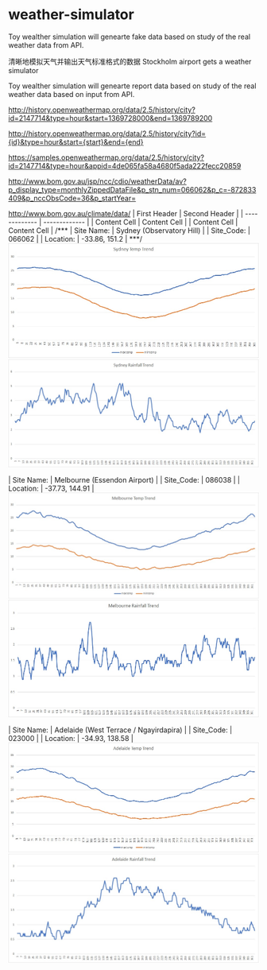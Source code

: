 # weather-simulator
Toy wealther simulation will genearte fake data based on study of the real weather data from API.

清晰地模拟天气并输出天气标准格式的数据
Stockholm airport gets a weather simulator

Toy wealther simulation will genearte report data based on study of the real weather data based on input from API.


http://history.openweathermap.org/data/2.5/history/city?id=2147714&type=hour&start=1369728000&end=1369789200

http://history.openweathermap.org/data/2.5/history/city?id={id}&type=hour&start={start}&end={end}

https://samples.openweathermap.org/data/2.5/history/city?id=2147714&type=hour&appid=4de065fa58a4680f5ada222fecc20859

http://www.bom.gov.au/jsp/ncc/cdio/weatherData/av?p_display_type=monthlyZippedDataFile&p_stn_num=066062&p_c=-872833409&p_nccObsCode=36&p_startYear=

http://www.bom.gov.au/climate/data/
| First Header  | Second Header |
| ------------- | ------------- |
| Content Cell  | Content Cell  |
| Content Cell  | Content Cell  |
/***
| Site Name: | Sydney (Observatory Hill) |
| Site_Code: | 066062                    |
| Location:  | -33.86, 151.2             |
***/
![picture](src/main/resources/images/sydneyTempTrend.jpg)
![picture](src/main/resources/images/sydneyRainfallTrend.jpg)

| Site Name: | Melbourne (Essendon Airport) |
| Site_Code: | 086038                       |
| Location:  | -37.73, 144.91               |
![picture](src/main/resources/images/melbourneTempTrend.jpg)
![picture](src/main/resources/images/melbourneRainfallTrend.jpg)

| Site Name: | Adelaide (West Terrace / Ngayirdapira) |
| Site_Code: | 023000                    |
| Location:  | -34.93, 138.58             |
![picture](src/main/resources/images/adelaideTempTrend.jpg)
![picture](src/main/resources/images/adelaideRainfallTrend.jpg)

